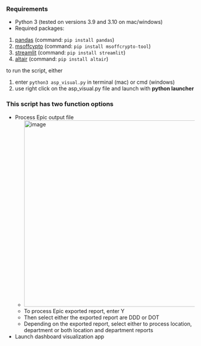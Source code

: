 ### **Requirements**
- Python 3 (tested on versions 3.9 and 3.10 on mac/windows)
- Required packages:
1. [pandas](https://pandas.pydata.org/docs/getting_started/install.html) (command: `pip install pandas`)
2. [msoffcypto](https://github.com/nolze/msoffcrypto-tool) (command: `pip install msoffcrypto-tool`)
3. [streamlit](https://streamlit.io) (command: `pip install streamlit`)
4. [altair](https://altair-viz.github.io) (command: `pip install altair`)


to run the script, either 
1. enter `python3 asp_visual.py` in terminal (mac) or cmd (windows)
2. use right click on the asp_visual.py file and launch with **python launcher** 


### This script has two function options
* Process Epic output file
  * <img width="498" alt="image" src="https://user-images.githubusercontent.com/28236780/152461702-25159aea-4965-4984-8eed-b23541fd6ac3.png">
  * To process Epic exported report, enter Y
  * Then select either the exported report are DDD or DOT
  * Depending on the exported report, select either to process location, department or both location and department reports
* Launch dashboard visualization app
